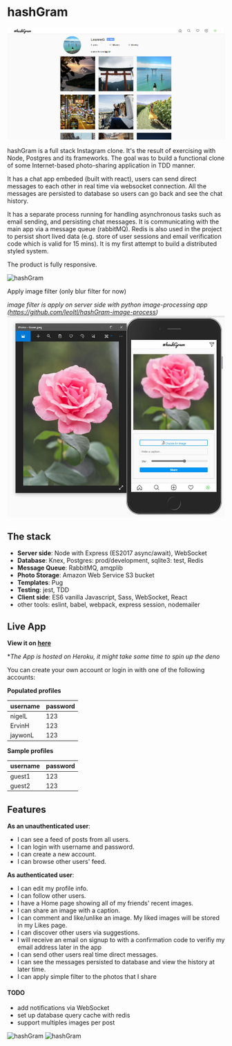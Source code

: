 # hashGram

![hashGram](public/screenshot-1.png )

hashGram is a full stack Instagram clone. It's the result of exercising with Node, Postgres and its frameworks.
The goal was to build a functional clone of some Internet-based photo-sharing application in TDD manner.

It has a chat app embeded (built with react), users can send direct messages to each other in real time via websocket connection. All the messages are persisted to database so users can go back and see the chat history.

It has a separate process running for handling asynchronous tasks such as email sending, and persisting chat messages. It is communicating with the main app via a message queue (rabbitMQ). Redis is also used in the project to persist short lived data (e.g. store of user sessions and email verification code which is valid for 15 mins). It is my first attempt to build a distributed styled system.

The product is fully responsive.

![hashGram](public/hashgram.gif )

Apply image filter (only blur filter for now)

*image filter is apply on server side with python image-processing app (https://github.com/leoltl/hashGram-image-process)*
![hashGram](public/screenshot-4.JPG )

## The stack
- **Server side**: Node with Express (ES2017 async/await), WebSocket
- **Database**: Knex, Postgres: prod/development, sqlite3: test, Redis
- **Message Queue**: RabbitMQ, amqplib
- **Photo Storage**: Amazon Web Service S3 bucket
- **Templates**: Pug
- **Testing**: jest, TDD
- **Client side**: ES6 vanilla Javascript, Sass, WebSocket, React
- other tools: eslint, babel, webpack, express session, nodemailer

## Live App
**View it on [here](https://leoltl-hashgram.herokuapp.com/)**

**The App is hosted on Heroku, it might take some time to spin up the deno*

You can create your own account or login in with one of the following accounts:

**Populated profiles**

|username|password|
|---|---|
|nigelL|123|
|ErvinH|123|
|jaywonL|123|

**Sample profiles**

|username|password|
|---|---|
|guest1|123|
|guest2|123|


## Features
**As an unauthenticated user**:
- I can see a feed of posts from all users.
- I can login with username and password.
- I can create a new account.
- I can browse other users' feed.

**As authenticated user**:
- I can edit my profile info.
- I can follow other users.
- I have a Home page showing all of my friends' recent images.
- I can share an image with a caption.
- I can comment and like/unlike an image. My liked images will be stored in my Likes page.
- I can discover other users via suggestions.
- I will receive an email on signup to with a confirmation code to verifiy my email address later in the app
- I can send other users real time direct messages.
- I can see the messages persisted to database and view the history at later time.
- I can apply simple filter to the photos that I share

#### TODO
- add notifications via WebSocket
- set up database query cache with redis
- support multiples images per post


<img src="https://user-images.githubusercontent.com/24300420/92531178-a74d8600-f1e2-11ea-9dd0-723a196e27ca.png" alt="hashGram" style="max-width:200px;">
<img src="https://user-images.githubusercontent.com/24300420/92531195-ae749400-f1e2-11ea-9877-1c93d87b4931.png" alt="hashGram" style="max-width:200px;">
